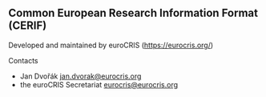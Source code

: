 ## Common European Research Information Format (CERIF)

Developed and maintained by euroCRIS (https://eurocris.org/) 

Contacts

* Jan Dvořák <jan.dvorak@eurocris.org>
* the euroCRIS Secretariat <eurocris@eurocris.org>

